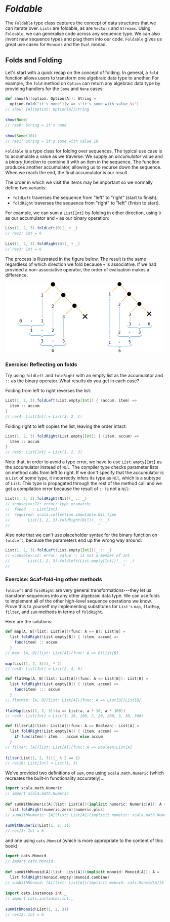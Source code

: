# *Foldable*

The `Foldable` type class captures the concept of data structures that we can iterate over.
`Lists` are foldable, as are `Vectors` and `Streams`.
Using `Foldable`, we can generalise code across any sequence type.
We can also invent new sequence types and plug them into our code.
`Foldable` gives us great use cases for `Monoids` and the `Eval` monad.

## Folds and Folding

Let's start with a quick recap on the concept of folding.
In general, a `fold` function allows users to transform one algebraic data type to another.
For example, the `fold` method on `Option` can return any algebraic data type
by providing handlers for the `Some` and `None` cases:

```scala
def show[A](option: Option[A]): String =
  option.fold("it's none")(v => s"it's some with value $v")
// show: [A](option: Option[A])String

show(None)
// res0: String = it's none

show(Some(10))
// res1: String = it's some with value 10
```

`Foldable` is a type class for folding over sequences.
The typical use case is to accumulate a value as we traverse.
We supply an *accumulator* value and a *binary function*
to combine it with an item in the sequence.
The function produces another accumulator,
allowing us to recurse down the sequence.
When we reach the end, the final accumulator is our result.

The order in which we visit the items may be important
so we normally define two variants:

- `foldLeft` traverses the sequence from "left" to "right" (start to finish);
- `foldRight` traverses the sequence from "right" to "left" (finish to start).

For example, we can sum a `List[Int]` by folding in either direction,
using `0` as our accumulator and `+` as our binary operation:

```scala
List(1, 2, 3).foldLeft(0)(_ + _)
// res2: Int = 6

List(1, 2, 3).foldRight(0)(_ + _)
// res3: Int = 6
```

The process is illustrated in the figure below. The result is the same regardless of which direction we fold because `+` is associative. If we had provided a non-associative operator, the order of evaluation makes a difference.

![Illustration of foldLeft and foldRight](src/raw/foldable/fold.png)

### Exercise: Reflecting on folds

Try using `foldLeft` and `foldRight` with an empty list as the accumulator and `::` as the binary operator. What results do you get in each case?

<div class="solution">
Folding from left to right reverses the list:

```scala
List(1, 2, 3).foldLeft(List.empty[Int]) { (accum, item) =>
  item :: accum
}
// res4: List[Int] = List(3, 2, 1)
```

Folding right to left copies the list, leaving the order intact:

```scala
List(1, 2, 3).foldRight(List.empty[Int]) { (item, accum) =>
  item :: accum
}
// res5: List[Int] = List(1, 2, 3)
```

Note that, in order to avoid a type error,
we have to use `List.empty[Int]` as the accumulator instead of `Nil`.
The compiler type checks parameter lists on method calls from left to right.
If we don't specify that the accumulator is a `List` of some type,
it incorrectly infers its type as `Nil`, which is a subtype of `List`.
This type is propagated through the rest of the method call
and we get a compilation error because the result of `::` is not a `Nil`:

```scala
List(1, 2, 3).foldRight(Nil)(_ :: _)
// <console>:12: error: type mismatch;
//  found   : List[Int]
//  required: scala.collection.immutable.Nil.type
//        List(1, 2, 3).foldRight(Nil)(_ :: _)
//                                       ^
```

Also note that we can't use placeholder syntax
for the binary function on `foldLeft`,
because the parameters end up the wrong way around:

```scala
List(1, 2, 3).foldLeft(List.empty[Int])(_ :: _)
// <console>:12: error: value :: is not a member of Int
//        List(1, 2, 3).foldLeft(List.empty[Int])(_ :: _)
//                                                  ^
```
</div>

### Exercise: Scaf-fold-ing other methods

`foldLeft` and `foldRight` are very general transformations---they let us transform sequences into any other algebraic data type. We can use folds to implement all of the other high-level sequence operations we know. Prove this to yourself my implementing substitutes for `List's` `map`, `flatMap`, `filter`, and `sum` methods in terms of `foldRight`.

<div class="solution">
Here are the solutions:

```scala
def map[A, B](list: List[A])(func: A => B): List[B] =
  list.foldRight(List.empty[B]) { (item, accum) =>
    func(item) :: accum
  }
// map: [A, B](list: List[A])(func: A => B)List[B]

map(List(1, 2, 3))(_ * 2)
// res8: List[Int] = List(2, 4, 6)
```

```scala
def flatMap[A, B](list: List[A])(func: A => List[B]): List[B] =
  list.foldRight(List.empty[B]) { (item, accum) =>
    func(item) ::: accum
  }
// flatMap: [A, B](list: List[A])(func: A => List[B])List[B]

flatMap(List(1, 2, 3))(a => List(a, a * 10, a * 100))
// res9: List[Int] = List(1, 10, 100, 2, 20, 200, 3, 30, 300)
```

```scala
def filter[A](list: List[A])(func: A => Boolean): List[A] =
  list.foldRight(List.empty[A]) { (item, accum) =>
    if(func(item)) item :: accum else accum
  }
// filter: [A](list: List[A])(func: A => Boolean)List[A]

filter(List(1, 2, 3))(_ % 2 == 1)
// res10: List[Int] = List(1, 3)
```

We've provided two definitions of `sum`,
one using `scala.math.Numeric`
(which recreates the built-in functionality accurately)...

```scala
import scala.math.Numeric
// import scala.math.Numeric

def sumWithNumeric[A](list: List[A])(implicit numeric: Numeric[A]): A =
  list.foldRight(numeric.zero)(numeric.plus)
// sumWithNumeric: [A](list: List[A])(implicit numeric: scala.math.Numeric[A])A

sumWithNumeric(List(1, 2, 3))
// res11: Int = 6
```

and one using `cats.Monoid`
(which is more appropriate to the content of this book):

```scala
import cats.Monoid
// import cats.Monoid

def sumWithMonoid[A](list: List[A])(implicit monoid: Monoid[A]): A =
  list.foldRight(monoid.empty)(monoid.combine)
// sumWithMonoid: [A](list: List[A])(implicit monoid: cats.Monoid[A])A

import cats.instances.int._
// import cats.instances.int._

sumWithMonoid(List(1, 2, 3))
// res12: Int = 6
```
</div>
